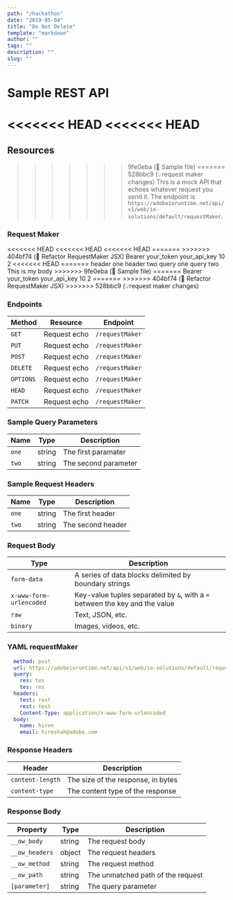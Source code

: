 ```yaml
---
path: "/hackathon"
date: "2019-05-04"
title: "Do Not Delete"
template: "markdown"
author: ""
tags: ""
description: ""
slug: ""
---
```


# Sample REST API

<<<<<<< HEAD
<<<<<<< HEAD
=======
## Resources

>>>>>>> 9fe0eba (📝  Sample file)
=======
>>>>>>> 528bbc9 (💡request maker changes)
This is a mock API that echoes whatever request you send it. The endpoint is `https://adobeioruntime.net/api/v1/web/io-solutions/default/requestMaker`.

### Request Maker

 <requestmaker method="GET" url="https://adobeioruntime.net/api/v1/web/io-solutions/default/requestMaker">
<<<<<<< HEAD
<<<<<<< HEAD
<<<<<<< HEAD
=======
>>>>>>> 404bf74 (🔨 Refactor RequestMaker JSX)
   <headers>
     <parameters name="Authorization">Bearer your_token</parameters>
     <parameters name="X-Api-Key">your_api_key</parameters>
   </headers>
   <query>
     <parameters name="limit">10</parameters>
     <parameters name="size">2</parameters>
   </query>
<<<<<<< HEAD
   <requestbody type="none"></requestbody>
=======
   <headerparameters name="one">header one</headerparameters>
   <headerparameters name="two">header two</headerparameters>
   <queryparameters name="one">query one</queryparameters>
   <queryparameters name="two">query two</queryparameters>
   <requestbody type="raw">This is my body</requestbody>
>>>>>>> 9fe0eba (📝  Sample file)
=======
   <headerparameters name="Authorization">Bearer your_token</headerparameters>
   <headerparameters name="X-Api-Key">your_api_key</headerparameters>
   <queryparameters name="limit">10</queryparameters>
   <queryparameters name="size">2</queryparameters>
=======
>>>>>>> 404bf74 (🔨 Refactor RequestMaker JSX)
   <requestbody type="none"></requestbody>
>>>>>>> 528bbc9 (💡request maker changes)
 </requestmaker>

### Endpoints

| Method    | Resource     | Endpoint        |
| --------- | ------------ | --------------- |
| `GET`     | Request echo | `/requestMaker` |
| `PUT`     | Request echo | `/requestMaker` |
| `POST`    | Request echo | `/requestMaker` |
| `DELETE`  | Request echo | `/requestMaker` |
| `OPTIONS` | Request echo | `/requestMaker` |
| `HEAD`    | Request echo | `/requestMaker` |
| `PATCH`   | Request echo | `/requestMaker` |

### Sample Query Parameters

| Name  | Type   | Description          |
| ----- | ------ | -------------------- |
| `one` | string | The first paramater  |
| `two` | string | The second parameter |

### Sample Request Headers

| Name  | Type   | Description       |
| ----- | ------ | ----------------- |
| `one` | string | The first header  |
| `two` | string | The second header |

### Request Body

| Type                    | Description                                                                 |
| ----------------------- | --------------------------------------------------------------------------- |
| `form-data`             | A series of data blocks delimited by boundary strings                       |
| `x-www-form-urlencoded` | Key-value tuples separated by `&`, with a `=` between the key and the value |
| `raw`                   | Text, JSON, etc.                                                            |
| `binary`                | Images, videos, etc.                                                        |


### YAML requestMaker

```yaml {requestMaker: true}
  method: post
  url: https://adobeioruntime.net/api/v1/web/io-solutions/default/requestMaker
  query:
    res: tes
    tes: res
  headers:
    test: rest
    rest: test
    Content-Type: application/x-www-form-urlencoded
  body:
    name: hiren
    email: hireshah@adobe.com
```

### Response Headers

| Header           | Description                        |
| ---------------- | ---------------------------------- |
| `content-length` | The size of the response, in bytes |
| `content-type`   | The content type of the response   |

### Response Body

| Property       | Type   | Description                       |
| -------------- | ------ | --------------------------------- |
| `__ow_body`    | string | The request body                  |
| `__ow_headers` | object | The request headers               |
| `__ow_method`  | string | The request method                |
| `__ow_path`    | string | The unmatched path of the request |
| `[parameter]`  | string | The query parameter               |
